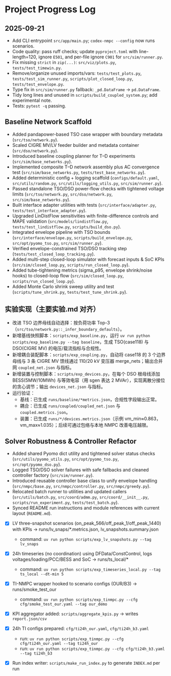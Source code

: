 # Project Progress Log

## 2025-09-21
- Add CLI entrypoint `src/app/main.py`; `codex-nmpc --config` now runs scenarios.
- Code quality: pass ruff checks; update `pyproject.toml` with line-length=120, ignore `E501`, and per-file ignore `C901` for `src/sim/runner.py`.
- Fix missing `strict` in `zip(...)`: `src/viz/plots.py`, `tests/test_timewin.py`.
- Remove/organize unused imports/vars: `tests/test_plots.py`, `tests/test_sim_runner.py`, `scripts/plot_closed_loop.py`, `tests/test_envelope.py`.
- Type fix in `src/sim/runner.py` fallback: `_pd.DataFrame` -> `pd.DataFrame`.
- Tidy long lines and unused in `scripts/build_coupled_system.py`; add experimental note.
- Tests: `pytest -q` passing.

## Baseline Network Scaffold
- Added pandapower-based TSO case wrapper with boundary metadata (`src/tso/network.py`).
- Scaled CIGRE MV/LV feeder builder and metadata container (`src/dso/network.py`).
- Introduced baseline coupling planner for T–D experiments (`src/sim/base_networks.py`).
- Implemented composite T–D network assembly plus AC convergence test (`src/sim/base_networks.py`, `tests/test_base_networks.py`).
- Added deterministic config + logging scaffold (`configs/default.yaml`, `src/utils/random.py`, `src/utils/logging_utils.py`, `src/sim/runner.py`).
- Passed standalone TSO/DSO power-flow checks with tightened voltage limits (`src/tso/network.py`, `src/dso/network.py`, `src/sim/base_networks.py`).
- Built interface adapter utilities with tests (`src/interface/adapter.py`, `tests/test_interface_adapter.py`).
- Upgraded LinDistFlow sensitivities with finite-difference controls and MAPE validation (`src/models/lindistflow.py`, `tests/test_lindistflow.py`, `scripts/build_dso.py`).
- Integrated envelope pipeline with TSO bounds (`src/interface/envelope.py`, `scripts/build_envelope.py`, `src/opt/pyomo_tso.py`, `src/sim/runner.py`).
- Verified envelope-constrained TSO/DSO tracking step (`tests/test_closed_loop_tracking.py`).
- Added multi-step closed-loop simulator with forecast inputs & SoC KPIs (`src/sim/closed_loop.py`, `scripts/run_closed_loop.py`).
- Added tube-tightening metrics (sigma_p95, envelope shrink/noise hooks) to closed-loop flow (`src/sim/closed_loop.py`, `scripts/run_closed_loop.py`).
- Added Monte Carlo shrink sweep utility and test (`scripts/tune_shrink.py`, `tests/test_tune_shrink.py`).

## 实验实现（主要实验.md 对齐）
- 改进 TSO 边界母线自动选择：按负荷功率 Top-3（`src/tso/network.py::_infer_boundary_defaults`）。
- 新增基线快照脚本：`scripts/exp_baseline.py`，运行 `uv run python scripts/exp_baseline.py --tag baseline`，生成 TSO(case118) 与 DSO(CIGRE MV) 的电压/载流指标与合规性。
- 新增耦合装配脚本：`scripts/exp_coupling.py`，自动将 case118 的 3 个边界母线与 3 条 CIGRE MV 馈线通过 110/20 kV 变压器 merge_nets；输出合并网 `coupled_net.json` 与指标。
- 新增装置与控制脚本：`scripts/exp_devices.py`，在每个 DSO 根母线添加 BESS(5MW/10MWh) 与等效电容（用 sgen 表达 2 MVAr），实现离散分接位的贪心调节；输出 `devices_net.json` 与指标。
- 运行验证：
  - 基线：已生成 `runs/baseline/*metrics.json`，合规性字段输出正常。
  - 耦合：已生成 `runs/coupled/coupled_net.json` 与 `coupled.metrics.json`。
  - 装置：已生成 `runs/*/devices.metrics.json`（示例 vm_min≈0.863，vm_max≈1.035）；后续可通过包络与本地 NMPC 改善电压越限。

## Solver Robustness & Controller Refactor
- Added shared Pyomo dict utility and tightened solver status checks (`src/utils/pyomo_utils.py`, `src/opt/pyomo_tso.py`, `src/opt/pyomo_dso.py`).
- Logged TSO/DSO solver failures with safe fallbacks and cleaned controller factory (`src/sim/runner.py`).
- Introduced reusable controller base class to unify envelope handling (`src/nmpc/base.py`, `src/nmpc/controller.py`, `src/nmpc/greedy.py`).
- Relocated batch runner to utilities and updated callers (`src/utils/batch.py`, `src/coord/admm.py`, `src/coord/__init__.py`, `scripts/run_experiment.py`, `tests/test_batch.py`).
- Synced README run instructions and module references with current layout (`README.md`).

- [x] LV three-snapshot scenarios (on_peak_566/off_peak_1/off_peak_1440) with KPIs → runs/lv_snaps/*.metrics.json, lv_snapshots.summary.json
  - command: `uv run python scripts/exp_lv_snapshots.py --tag lv_snaps`
- [x] 24h timeseries (no coordination) using DFData/ConstControl, logs voltages/loading/PCC/BESS and SoC → runs/ts_local/*
  - command: `uv run python scripts/exp_timeseries_local.py --tag ts_local --dt-min 5`
- [x] TI-NMPC wrapper hooked to scenario configs (OUR/B3) → runs/smoke_test_our
  - command: `uv run python scripts/exp_tinmpc.py --cfg cfg/smoke_test_our.yaml --tag our_demo`

- [x] KPI aggregator added: `scripts/aggregate_kpis.py` → writes `report.json/csv`
- [x] 24h TI configs prepared: `cfg/ti24h_our.yaml`, `cfg/ti24h_b3.yaml`
  - run: `uv run python scripts/exp_tinmpc.py --cfg cfg/ti24h_our.yaml --tag ti24h_our`
  - run: `uv run python scripts/exp_tinmpc.py --cfg cfg/ti24h_b3.yaml --tag ti24h_b3`
- [x] Run index writer: `scripts/make_run_index.py` to generate `INDEX.md` per run
